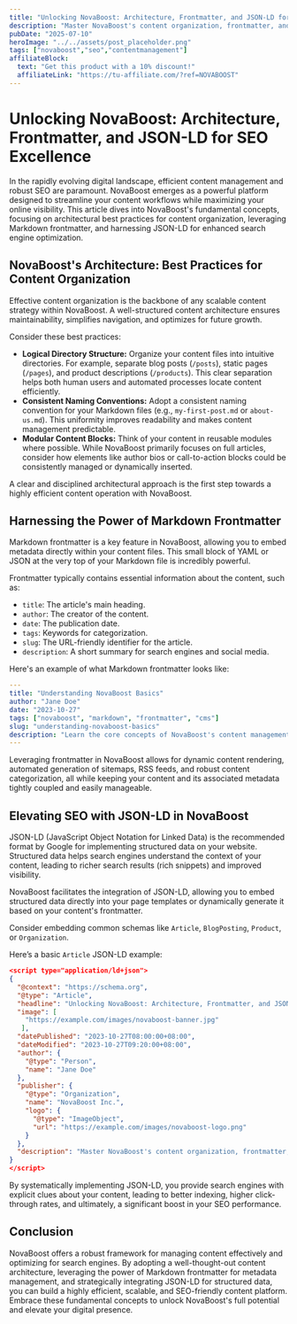 ```yaml
---
title: "Unlocking NovaBoost: Architecture, Frontmatter, and JSON-LD for SEO Excellence"
description: "Master NovaBoost's content organization, frontmatter, and JSON-LD for peak SEO performance."
pubDate: "2025-07-10"
heroImage: "../../assets/post_placeholder.png"
tags: ["novaboost","seo","contentmanagement"]
affiliateBlock:
  text: "Get this product with a 10% discount!"
  affiliateLink: "https://tu-affiliate.com/?ref=NOVABOOST"
---
```



# Unlocking NovaBoost: Architecture, Frontmatter, and JSON-LD for SEO Excellence

In the rapidly evolving digital landscape, efficient content management and robust SEO are paramount. NovaBoost emerges as a powerful platform designed to streamline your content workflows while maximizing your online visibility. This article dives into NovaBoost's fundamental concepts, focusing on architectural best practices for content organization, leveraging Markdown frontmatter, and harnessing JSON-LD for enhanced search engine optimization.

## NovaBoost's Architecture: Best Practices for Content Organization

Effective content organization is the backbone of any scalable content strategy within NovaBoost. A well-structured content architecture ensures maintainability, simplifies navigation, and optimizes for future growth.

Consider these best practices:

*   **Logical Directory Structure:** Organize your content files into intuitive directories. For example, separate blog posts (`/posts`), static pages (`/pages`), and product descriptions (`/products`). This clear separation helps both human users and automated processes locate content efficiently.
*   **Consistent Naming Conventions:** Adopt a consistent naming convention for your Markdown files (e.g., `my-first-post.md` or `about-us.md`). This uniformity improves readability and makes content management predictable.
*   **Modular Content Blocks:** Think of your content in reusable modules where possible. While NovaBoost primarily focuses on full articles, consider how elements like author bios or call-to-action blocks could be consistently managed or dynamically inserted.

A clear and disciplined architectural approach is the first step towards a highly efficient content operation with NovaBoost.

## Harnessing the Power of Markdown Frontmatter

Markdown frontmatter is a key feature in NovaBoost, allowing you to embed metadata directly within your content files. This small block of YAML or JSON at the very top of your Markdown file is incredibly powerful.

Frontmatter typically contains essential information about the content, such as:

*   `title`: The article's main heading.
*   `author`: The creator of the content.
*   `date`: The publication date.
*   `tags`: Keywords for categorization.
*   `slug`: The URL-friendly identifier for the article.
*   `description`: A short summary for search engines and social media.

Here's an example of what Markdown frontmatter looks like:

```yaml
---
title: "Understanding NovaBoost Basics"
author: "Jane Doe"
date: "2023-10-27"
tags: ["novaboost", "markdown", "frontmatter", "cms"]
slug: "understanding-novaboost-basics"
description: "Learn the core concepts of NovaBoost's content management."
---
```

Leveraging frontmatter in NovaBoost allows for dynamic content rendering, automated generation of sitemaps, RSS feeds, and robust content categorization, all while keeping your content and its associated metadata tightly coupled and easily manageable.

## Elevating SEO with JSON-LD in NovaBoost

JSON-LD (JavaScript Object Notation for Linked Data) is the recommended format by Google for implementing structured data on your website. Structured data helps search engines understand the context of your content, leading to richer search results (rich snippets) and improved visibility.

NovaBoost facilitates the integration of JSON-LD, allowing you to embed structured data directly into your page templates or dynamically generate it based on your content's frontmatter.

Consider embedding common schemas like `Article`, `BlogPosting`, `Product`, or `Organization`.

Here’s a basic `Article` JSON-LD example:

```json
<script type="application/ld+json">
{
  "@context": "https://schema.org",
  "@type": "Article",
  "headline": "Unlocking NovaBoost: Architecture, Frontmatter, and JSON-LD for SEO Excellence",
  "image": [
    "https://example.com/images/novaboost-banner.jpg"
   ],
  "datePublished": "2023-10-27T08:00:00+08:00",
  "dateModified": "2023-10-27T09:20:00+08:00",
  "author": {
    "@type": "Person",
    "name": "Jane Doe"
  },
  "publisher": {
    "@type": "Organization",
    "name": "NovaBoost Inc.",
    "logo": {
      "@type": "ImageObject",
      "url": "https://example.com/images/novaboost-logo.png"
    }
  },
  "description": "Master NovaBoost's content organization, frontmatter, and JSON-LD for peak SEO performance."
}
</script>
```

By systematically implementing JSON-LD, you provide search engines with explicit clues about your content, leading to better indexing, higher click-through rates, and ultimately, a significant boost in your SEO performance.

## Conclusion

NovaBoost offers a robust framework for managing content effectively and optimizing for search engines. By adopting a well-thought-out content architecture, leveraging the power of Markdown frontmatter for metadata management, and strategically integrating JSON-LD for structured data, you can build a highly efficient, scalable, and SEO-friendly content platform. Embrace these fundamental concepts to unlock NovaBoost's full potential and elevate your digital presence.

